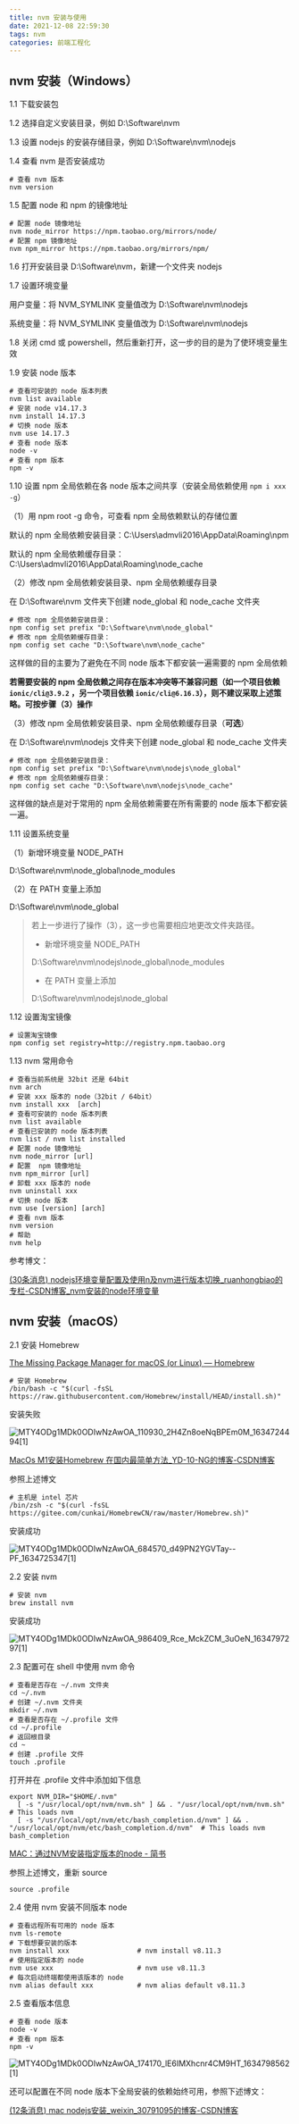 ```yaml
---
title: nvm 安装与使用
date: 2021-12-08 22:59:30
tags: nvm
categories: 前端工程化
---
```


## nvm 安装（Windows）

1.1 下载安装包

1.2 选择自定义安装目录，例如 D:\Software\nvm

1.3 设置 nodejs 的安装存储目录，例如 D:\Software\nvm\nodejs 

1.4 查看 nvm 是否安装成功

<!--more-->

```shell
# 查看 nvm 版本
nvm version
```

1.5 配置 node 和 npm 的镜像地址

```shell
# 配置 node 镜像地址
nvm node_mirror https://npm.taobao.org/mirrors/node/
# 配置 npm 镜像地址
nvm npm_mirror https://npm.taobao.org/mirrors/npm/
```

1.6 打开安装目录 D:\Software\nvm，新建一个文件夹 nodejs

1.7 设置环境变量

用户变量：将 NVM_SYMLINK 变量值改为 D:\Software\nvm\nodejs

系统变量：将 NVM_SYMLINK 变量值改为 D:\Software\nvm\nodejs

1.8 关闭 cmd 或 powershell，然后重新打开，这一步的目的是为了使环境变量生效

1.9 安装 node 版本

```shell
# 查看可安装的 node 版本列表
nvm list available
# 安装 node v14.17.3
nvm install 14.17.3
# 切换 node 版本
nvm use 14.17.3
# 查看 node 版本
node -v
# 查看 npm 版本
npm -v
```

1.10 设置 npm 全局依赖在各 node 版本之间共享（安装全局依赖使用 `npm i xxx -g`）

（1）用 npm root -g 命令，可查看 npm 全局依赖默认的存储位置

默认的 npm 全局依赖安装目录：C:\Users\admvli2016\AppData\Roaming\npm

默认的 npm 全局依赖缓存目录：C:\Users\admvli2016\AppData\Roaming\node_cache

（2）修改 npm 全局依赖安装目录、npm 全局依赖缓存目录

在 D:\Software\nvm 文件夹下创建 node_global 和 node_cache 文件夹

```shell
# 修改 npm 全局依赖安装目录：
npm config set prefix "D:\Software\nvm\node_global"
# 修改 npm 全局依赖缓存目录：
npm config set cache "D:\Software\nvm\node_cache"
```

这样做的目的主要为了避免在不同 node 版本下都安装一遍需要的 npm 全局依赖

**若需要安装的 npm 全局依赖之间存在版本冲突等不兼容问题（如一个项目依赖 `ionic/cli@3.9.2` ，另一个项目依赖 `ionic/cli@6.16.3`），则不建议采取上述策略。可按步骤（3）操作**

（3）修改 npm 全局依赖安装目录、npm 全局依赖缓存目录（**可选**）

在 D:\Software\nvm\nodejs 文件夹下创建 node_global 和 node_cache 文件夹

```shell
# 修改 npm 全局依赖安装目录：
npm config set prefix "D:\Software\nvm\nodejs\node_global"
# 修改 npm 全局依赖缓存目录：
npm config set cache "D:\Software\nvm\nodejs\node_cache"
```

这样做的缺点是对于常用的 npm 全局依赖需要在所有需要的 node 版本下都安装一遍。

1.11 设置系统变量

（1）新增环境变量 NODE_PATH 

D:\Software\nvm\node_global\node_modules

（2）在 PATH 变量上添加

D:\Software\nvm\node_global

> 若上一步进行了操作（3），这一步也需要相应地更改文件夹路径。
>
> + 新增环境变量 NODE_PATH 
>
> D:\Software\nvm\nodejs\node_global\node_modules
>
> + 在 PATH 变量上添加
>
> D:\Software\nvm\nodejs\node_global

1.12 设置淘宝镜像

```shell
# 设置淘宝镜像
npm config set registry=http://registry.npm.taobao.org
```

1.13 nvm 常用命令

```shell
# 查看当前系统是 32bit 还是 64bit
nvm arch  
# 安装 xxx 版本的 node（32bit / 64bit）
nvm install xxx  [arch]   
# 查看可安装的 node 版本列表
nvm list available  
# 查看已安装的 node 版本列表
nvm list / nvm list installed  	
# 配置 node 镜像地址
nvm node_mirror [url]   
# 配置  npm 镜像地址
nvm npm_mirror [url]    
# 卸载 xxx 版本的 node
nvm uninstall xxx  
# 切换 node 版本
nvm use [version] [arch]   
# 查看 nvm 版本
nvm version  
# 帮助
nvm help  
```

参考博文：

[(30条消息) nodejs环境变量配置及使用n及nvm进行版本切换_ruanhongbiao的专栏-CSDN博客_nvm安装的node环境变量](https://blog.csdn.net/qappleh/article/details/98210168)



## nvm 安装（macOS）

2.1 安装 Homebrew

[The Missing Package Manager for macOS (or Linux) — Homebrew](https://brew.sh/)

```shell
# 安装 Homebrew
/bin/bash -c "$(curl -fsSL https://raw.githubusercontent.com/Homebrew/install/HEAD/install.sh)"
```

安装失败

![MTY4ODg1MDk0ODIwNzAwOA_110930_2H4Zn8oeNqBPEm0M_1634724494[1]](https://gitee.com/admvli2016/pictures/raw/master/img/MTY4ODg1MDk0ODIwNzAwOA_110930_2H4Zn8oeNqBPEm0M_1634724494%5B1%5D.png)

[MacOs M1安装Homebrew 在国内最简单方法_YD-10-NG的博客-CSDN博客](https://blog.csdn.net/sinat_38184748/article/details/114115441)

参照上述博文

```shell
# 主机是 intel 芯片
/bin/zsh -c "$(curl -fsSL https://gitee.com/cunkai/HomebrewCN/raw/master/Homebrew.sh)"
```

安装成功

![MTY4ODg1MDk0ODIwNzAwOA_684570_d49PN2YGVTay--PF_1634725347[1]](https://gitee.com/admvli2016/pictures/raw/master/img/MTY4ODg1MDk0ODIwNzAwOA_684570_d49PN2YGVTay--PF_1634725347%5B1%5D.png)

2.2 安装 nvm

```shell
# 安装 nvm
brew install nvm
```
安装成功

![MTY4ODg1MDk0ODIwNzAwOA_986409_Rce_MckZCM_3uOeN_1634797297[1]](https://gitee.com/admvli2016/pictures/raw/master/img/MTY4ODg1MDk0ODIwNzAwOA_986409_Rce_MckZCM_3uOeN_1634797297%5B1%5D.png)

2.3 配置可在 shell 中使用 nvm 命令

```shell
# 查看是否存在 ~/.nvm 文件夹
cd ~/.nvm 
# 创建 ~/.nvm 文件夹
mkdir ~/.nvm
# 查看是否存在 ~/.profile 文件
cd ~/.profile
# 返回根目录
cd ~
# 创建 .profile 文件
touch .profile
```

打开并在 .profile 文件中添加如下信息

```shell
export NVM_DIR="$HOME/.nvm"
  [ -s "/usr/local/opt/nvm/nvm.sh" ] && . "/usr/local/opt/nvm/nvm.sh"  # This loads nvm
  [ -s "/usr/local/opt/nvm/etc/bash_completion.d/nvm" ] && . "/usr/local/opt/nvm/etc/bash_completion.d/nvm"  # This loads nvm bash_completion
```

[MAC：通过NVM安装指定版本的node - 简书](https://www.jianshu.com/p/a6044bd2ad35)

参照上述博文，重新 source

```shell
source .profile
```

2.4 使用 nvm 安装不同版本 node

```shell
# 查看远程所有可用的 node 版本
nvm ls-remote
# 下载想要安装的版本
nvm install xxx  				# nvm install v8.11.3
# 使用指定版本的 node
nvm use xxx  					# nvm use v8.11.3
# 每次启动终端都使用该版本的 node
nvm alias default xxx  			# nvm alias default v8.11.3 
```

2.5 查看版本信息

```shell
# 查看 node 版本
node -v
# 查看 npm 版本
npm -v
```

![MTY4ODg1MDk0ODIwNzAwOA_174170_lE6IMXhcnr4CM9HT_1634798562[1]](https://gitee.com/admvli2016/pictures/raw/master/img/MTY4ODg1MDk0ODIwNzAwOA_174170_lE6IMXhcnr4CM9HT_1634798562%5B1%5D.png)

还可以配置在不同 node 版本下全局安装的依赖始终可用，参照下述博文：

[(12条消息) mac nodejs安装_weixin_30791095的博客-CSDN博客](https://blog.csdn.net/weixin_30791095/article/details/95144605)